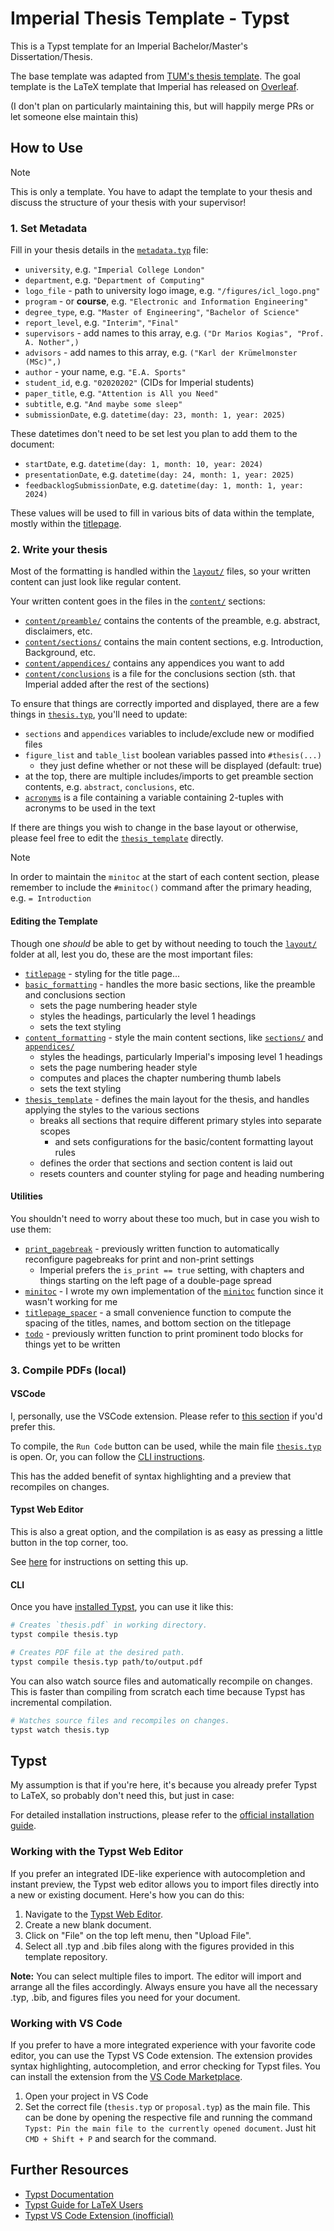 # Imperial Thesis Template - Typst

This is a Typst template for an Imperial Bachelor/Master's Dissertation/Thesis.

The base template was adapted from [TUM's thesis template](https://github.com/ls1intum/thesis-template-typst). The goal template is the LaTeX template that Imperial has released on [Overleaf](https://www.overleaf.com/latex/templates/meng-beng-msc-report-template-eee-imperial-college-london-v1-dot-2-0/qtkpngktpwpw).

(I don't plan on particularly maintaining this, but will happily merge PRs or let someone else maintain this)

## How to Use

>[!NOTE]
>This is only a template. You have to adapt the template to your thesis and discuss the structure of your thesis with your supervisor!

### 1. Set Metadata

Fill in your thesis details in the [`metadata.typ`](/metadata.typ) file: 
- `university`, e.g. `"Imperial College London"`
- `department`, e.g. `"Department of Computing"`
- `logo_file` - path to university logo image, e.g. `"/figures/icl_logo.png"`
- `program` - or **course**, e.g. `"Electronic and Information Engineering"`
- `degree_type`, e.g. `"Master of Engineering"`, `"Bachelor of Science"`
- `report_level`, e.g. `"Interim"`, `"Final"`
- `supervisors` - add names to this array, e.g. `("Dr Marios Kogias", "Prof. A. Nother",)`
- `advisors` - add names to this array, e.g. `("Karl der Krümelmonster (MSc)",)`
- `author` - your name, e.g. `"E.A. Sports"`
- `student_id`, e.g. `"02020202"` (CIDs for Imperial students)
- `paper_title`, e.g. `"Attention is All you Need"`
- `subtitle`, e.g. `"And maybe some sleep"`
- `submissionDate`, e.g. `datetime(day: 23, month: 1, year: 2025)`

These datetimes don't need to be set lest you plan to add them to the document:
- `startDate`, e.g. `datetime(day: 1, month: 10, year: 2024)`
- `presentationDate`, e.g. `datetime(day: 24, month: 1, year: 2025)`
- `feedbacklogSubmissionDate`, e.g. `datetime(day: 1, month: 1, year: 2024)`

These values will be used to fill in various bits of data within the template, mostly within the [titlepage](/layout/titlepage.typ).

### 2. Write your thesis

Most of the formatting is handled within the [`layout/`](/layout/) files, so your written content can just look like regular content.

Your written content goes in the files in the [`content/`](/content/) sections:

- [`content/preamble/`](/content/preamble/) contains the contents of the preamble, e.g. abstract, disclaimers, etc.
- [`content/sections/`](/content/sections/) contains the main content sections, e.g. Introduction, Background, etc.
- [`content/appendices/`](/content/appendices/) contains any appendices you want to add
- [`content/conclusions`](/content/conclusions.typ) is a file for the conclusions section (sth. that Imperial added after the rest of the sections)

To ensure that things are correctly imported and displayed, there are a few things in [`thesis.typ`](/thesis.typ), you'll need to update:
- `sections` and `appendices` variables to include/exclude new or modified files
- `figure_list` and `table_list` boolean variables passed into `#thesis(...)`
  - they just define whether or not these will be displayed (default: true)
- at the top, there are multiple includes/imports to get preamble section contents, e.g. `abstract`, `conclusions`, etc.
- [`acronyms`](/content/preamble/acronyms.typ) is a file containing a variable containing 2-tuples with acronyms to be used in the text

If there are things you wish to change in the base layout or otherwise, please feel free to edit the [`thesis_template`](/layout/thesis_template.typ) directly.

>[!NOTE]
> In order to maintain the `minitoc` at the start of each content section, please remember to include the `#minitoc()` command after the primary heading, e.g. `= Introduction`

#### Editing the Template

Though one _should_ be able to get by without needing to touch the [`layout/`](/layout/) folder at all, lest you do, these are the most important files:

- [`titlepage`](/layout/titlepage.typ) - styling for the title page...
- [`basic_formatting`](/layout/basic_formatting.typ) - handles the more basic sections, like the preamble and conclusions section
  - sets the page numbering header style
  - styles the headings, particularly the level 1 headings
  - sets the text styling
- [`content_formatting`](/layout/content_formatting.typ) - style the main content sections, like [`sections/`](/content/sections/) and [`appendices/`](/content/appendices/)
  - styles the headings, particularly Imperial's imposing level 1 headings
  - sets the page numbering header style
  - computes and places the chapter numbering thumb labels
  - sets the text styling
- [`thesis_template`](/layout/thesis_template.typ) - defines the main layout for the thesis, and handles applying the styles to the various sections
  - breaks all sections that require different primary styles into separate scopes
    - and sets configurations for the basic/content formatting layout rules
  - defines the order that sections and section content is laid out
  - resets counters and counter styling for page and heading numbering

#### Utilities

You shouldn't need to worry about these too much, but in case you wish to use them:

- [`print_pagebreak`](/utils/print_pagebreak.typ) - previously written function to automatically reconfigure pagebreaks for print and non-print settings
  - Imperial prefers the `is_print == true` setting, with chapters and things starting on the left page of a double-page spread
- [`minitoc`](/utils/minitoc.typ) - I wrote my own implementation of the [`minitoc`](https://typst.app/universe/package/minitoc/) function since it wasn't working for me
- [`titlepage_spacer`](/utils/titlepage_spacer.typ) - a small convenience function to compute the spacing of the titles, names, and bottom section on the titlepage
- [`todo`](/utils/todo.typ) - previously written function to print prominent todo blocks for things yet to be written

### 3. Compile PDFs (local)

#### VSCode

I, personally, use the VSCode extension. Please refer to [this section](#working-with-vs-code) if you'd prefer this.

To compile, the `Run Code` button can be used, while the main file [`thesis.typ`](/thesis.typ) is open. Or, you can follow the [CLI instructions](#cli).

This has the added benefit of syntax highlighting and a preview that recompiles on changes.

#### Typst Web Editor

This is also a great option, and the compilation is as easy as pressing a little button in the top corner, too.

See [here](#working-with-the-typst-web-editor) for instructions on setting this up.

#### CLI

<!-- Slightly modify this section from original TUM README -->

Once you have [installed Typst](https://github.com/typst/typst), you can use it like this:
```sh
# Creates `thesis.pdf` in working directory.
typst compile thesis.typ

# Creates PDF file at the desired path.
typst compile thesis.typ path/to/output.pdf
```

You can also watch source files and automatically recompile on changes. This is
faster than compiling from scratch each time because Typst has incremental
compilation.
```sh
# Watches source files and recompiles on changes.
typst watch thesis.typ
```

## Typst

My assumption is that if you're here, it's because you already prefer Typst to LaTeX, so probably don't need this, but just in case:

For detailed installation instructions, please refer to the [official installation guide](https://github.com/typst/typst).

<!-- Keep these sections from original TUM README -->

### Working with the Typst Web Editor

If you prefer an integrated IDE-like experience with autocompletion and instant preview, the Typst web editor allows you to import files directly into a new or existing document. Here's how you can do this:

1. Navigate to the [Typst Web Editor](https://typst.app/).
2. Create a new blank document.
3. Click on "File" on the top left menu, then "Upload File".
4. Select all .typ and .bib files along with the figures provided in this template repository.

**Note:** You can select multiple files to import. The editor will import and arrange all the files accordingly. Always ensure you have all the necessary .typ, .bib, and figures files you need for your document.

### Working with VS Code

If you prefer to have a more integrated experience with your favorite code editor, you can use the Typst VS Code extension. The extension provides syntax highlighting, autocompletion, and error checking for Typst files. You can install the extension from the [VS Code Marketplace](https://marketplace.visualstudio.com/items?itemName=nvarner.typst-lsp).

1. Open your project in VS Code
2. Set the correct file (`thesis.typ` or `proposal.typ`) as the main file. This can be done by opening the respective file and running the command `Typst: Pin the main file to the currently opened document`. Just hit `CMD + Shift + P` and search for the command.

## Further Resources

- [Typst Documentation](https://typst.app/docs/)
- [Typst Guide for LaTeX Users](https://typst.app/docs/guides/guide-for-latex-users/)
- [Typst VS Code Extension (inofficial)](https://marketplace.visualstudio.com/items?itemName=nvarner.typst-lsp)
